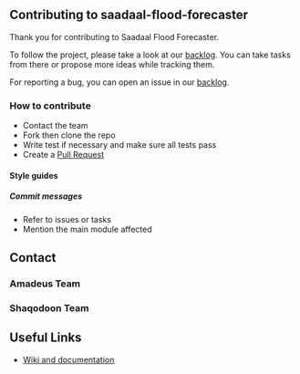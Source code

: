 ## Contributing to saadaal-flood-forecaster

Thank you for contributing to Saadaal Flood Forecaster.

To follow the project, please take a look at our [backlog](https://github.com/orgs/saadaal-dev/projects/1). You can take tasks from there or propose more ideas while tracking them.

For reporting a bug, you can open an issue in our [backlog](https://github.com/orgs/saadaal-dev/projects/1).

### How to contribute
- Contact the team
- Fork then clone the repo
- Write test if necessary and make sure all tests pass
- Create a [Pull Request](https://github.com/saadaal-dev/saadaal-flood-forecaster/compare)

#### Style guides
##### Commit messages
- Refer to issues or tasks
- Mention the main module affected

## Contact
### Amadeus Team

### Shaqodoon Team

## Useful Links
- [Wiki and documentation](https://github.com/saadaal-dev/saadaal-flood-forecaster/wiki)

